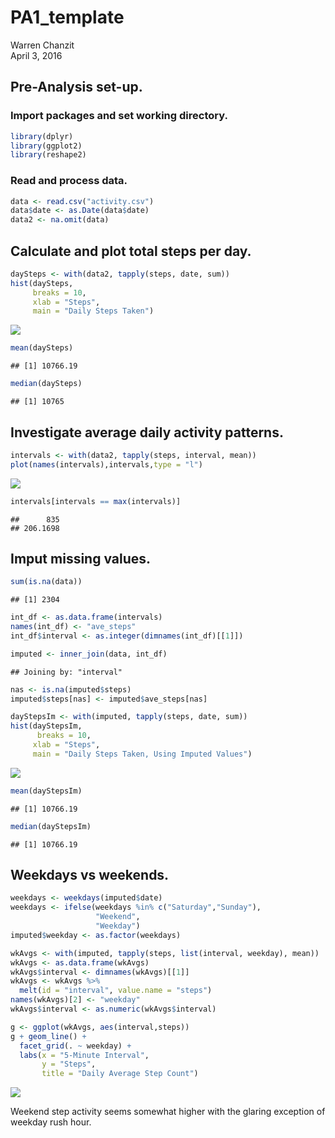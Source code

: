 # PA1_template
Warren Chanzit  
April 3, 2016  

## Pre-Analysis set-up.
### Import packages and set working directory.

```r
library(dplyr)
library(ggplot2)
library(reshape2)
```

### Read and process data.

```r
data <- read.csv("activity.csv")
data$date <- as.Date(data$date)
data2 <- na.omit(data)
```

## Calculate and plot total steps per day.

```r
daySteps <- with(data2, tapply(steps, date, sum))
hist(daySteps,
     breaks = 10,
     xlab = "Steps",
     main = "Daily Steps Taken")
```

![](PA1_template_files/figure-html/unnamed-chunk-3-1.png)


```r
mean(daySteps)
```

```
## [1] 10766.19
```

```r
median(daySteps)
```

```
## [1] 10765
```

## Investigate average daily activity patterns.

```r
intervals <- with(data2, tapply(steps, interval, mean))
plot(names(intervals),intervals,type = "l")
```

![](PA1_template_files/figure-html/unnamed-chunk-5-1.png)

```r
intervals[intervals == max(intervals)]
```

```
##      835 
## 206.1698
```

## Imput missing values.

```r
sum(is.na(data))
```

```
## [1] 2304
```


```r
int_df <- as.data.frame(intervals)
names(int_df) <- "ave_steps"
int_df$interval <- as.integer(dimnames(int_df)[[1]])

imputed <- inner_join(data, int_df)
```

```
## Joining by: "interval"
```

```r
nas <- is.na(imputed$steps)
imputed$steps[nas] <- imputed$ave_steps[nas]

dayStepsIm <- with(imputed, tapply(steps, date, sum))
hist(dayStepsIm,
      breaks = 10,
     xlab = "Steps",
     main = "Daily Steps Taken, Using Imputed Values")
```

![](PA1_template_files/figure-html/unnamed-chunk-7-1.png)


```r
mean(dayStepsIm)
```

```
## [1] 10766.19
```

```r
median(dayStepsIm)
```

```
## [1] 10766.19
```

## Weekdays vs weekends.

```r
weekdays <- weekdays(imputed$date)
weekdays <- ifelse(weekdays %in% c("Saturday","Sunday"),
                   "Weekend",
                   "Weekday")
imputed$weekday <- as.factor(weekdays)

wkAvgs <- with(imputed, tapply(steps, list(interval, weekday), mean))
wkAvgs <- as.data.frame(wkAvgs)
wkAvgs$interval <- dimnames(wkAvgs)[[1]]
wkAvgs <- wkAvgs %>%
  melt(id = "interval", value.name = "steps")
names(wkAvgs)[2] <- "weekday"
wkAvgs$interval <- as.numeric(wkAvgs$interval)
```


```r
g <- ggplot(wkAvgs, aes(interval,steps))
g + geom_line() +
  facet_grid(. ~ weekday) +
  labs(x = "5-Minute Interval",
       y = "Steps",
       title = "Daily Average Step Count")
```

![](PA1_template_files/figure-html/unnamed-chunk-10-1.png)

Weekend step activity seems somewhat higher with the glaring exception of weekday rush hour.


